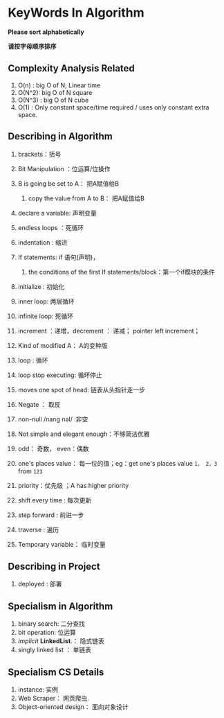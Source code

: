 # KeyWords In  Algorithm

**Please sort alphabetically**

**请按字母顺序排序**

## Complexity Analysis Related

1.  O(n) :  big O of N; Linear time
2.  O(N^2): big O of N square 
3.  O(N^3) : big O of N cube
4.  O(1) : Only constant space/time required /  uses only constant extra space. 

## Describing in Algorithm

1. brackets：括号
2. Bit Manipulation ：位运算/位操作
3. B is going be set to A： 把A赋值给B
   1. copy the value from A to B： 把A赋值给B

4. declare a variable:  声明变量
5. endless loops ：死循环
6. indentation : 缩进
7. If statements: if 语句(声明)， 
   1. the conditions of the first If statements/block：第一个if模块的条件

8. initialize :  初始化
9. inner loop: 两层循环
10. infinite loop: 死循环
11. increment ：递增，decrement ： 递减；  pointer left  increment； 
12. Kind of  modified  A： A的变种版
13. loop : 循环
14. loop stop executing: 循环停止
15. moves one spot of head: 链表从头指针走一步
16. Negate ： 取反
17. non-null /nang nəl/ :非空
18. Not simple and elegant enough：不够简洁优雅
19. odd： 奇数， even：偶数
20. one's places value： 每一位的值；eg：get one's places value `1， 2，3`  from  `123` 
21. priority：优先级 ；A has higher priority
22. shift every time : 每次更新
23. step forward : 前进一步
24. traverse : 遍历
25. Temporary variable： 临时变量




## Describing in Project

1. deployed : 部署



## Specialism in Algorithm

1. binary search: 二分查找
2. bit operation:   位运算
3. *implicit* **LinkedList**.： 隐式链表
4. singly linked list ： 单链表



## Specialism  CS Details

1. instance: 实例
2. Web Scraper： 网页爬虫.
3. Object-oriented design： 面向对象设计
